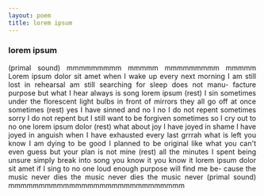 ```yaml
---
layout: poem
title: lorem ipsum
---
```


### lorem ipsum

<p style="width:500px;text-align:justify">
(primal sound) mmmmmmmmm mmmmm mmmmmmmmm mmmmm 
Lorem ipsum dolor sit amet when I wake up every next morning I 
am still lost in rehearsal am still searching for sleep does not manu-
facture purpose but what I hear always is song lorem ipsum (rest)
I sin sometimes under the florescent light bulbs in front of mirrors 
they all go off at once sometimes (rest) yes I have sinned and no I 
no I do not repent sometimes sorry I do not repent but I still want
to be forgiven sometimes so I cry out to no one lorem ipsum dolor 
(rest) what about joy I have joyed in shame I have joyed in anguish 
when I have exhausted every last grrrah what is left you know I am 
dying to be good I planned to be original like what you can't even
guess but your plan is not mine (rest) all the minutes I spent being 
unsure simply break into song you know it you know it lorem ipsum 
dolor sit amet if I sing to no one loud enough purpose will find me be-
cause the music never dies the music never dies the music never 
(primal sound) mmmmmmmmmmmmmmmmmmmmmmmmmmmmm 
</p>
